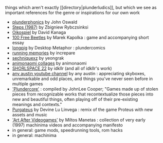 things which aren't exactly [[directory|plunderludics]], but which we see as important references for the genre or inspirations for our own work

- [plunderphonics](https://plunderphonics.com/xhtml/xplunder.html) by John Oswald
- [Steps (1987)](https://www.youtube.com/watch?v=0YpM0x61DGo) by Zbigniew Rybczsinksi
- [Oikospiel](http://www.oikospiel.com/) by David Kanaga
- [100 Free Beetles](https://www.glorioustrainwrecks.com/node/10585) by Marek Kapolka : game and accompanying short essay
- [longpig](https://desktop-metaphor.itch.io/longpig) by Desktop Metaphor : plundercomics
- [running memories](https://www.increpare.com/2017/08/running_memories/) by increpare
- [sechniquexz](https://www.youtube.com/watch?v=S85S5q-MpXA) by yeongrak
- [animonaomi collages](https://www.instagram.com/animonaomi/) by animonaomi
- [SHORLSPACE 22](https://idkllr.itch.io/shorlspace22) by idkllr (and all of idkllr's work)
- [any austin youtube channel](https://www.youtube.com/watch?v=OV_ZN-8uy4w) by any austin : appreciating skyboxes, unremarkable and odd places, and things you've never seen before in multiple games
- ['Plundercore'](https://itch.io/c/2861178/plundercore) : compiled by JohnLee Cooper; "Games made up of stolen pieces from recognizable works that recontextualize those pieces into new and beautiful things, often playing off of their pre-existing meanings and contexts."
- [Purgateus](https://wiki.xxiivv.com/site/purgateus.html) by Devine Lu Linvega : remix of the game Proteus with new assets and music
- ['Art After Videogames'](http://timeline.manetas.com/works/videos/aftervideogames/) by Miltos Manetas : collection of very early (1997) machinima videos and accompanying manifesto
- in general: game mods, speedrunning tools, rom hacks
- in general: machinima